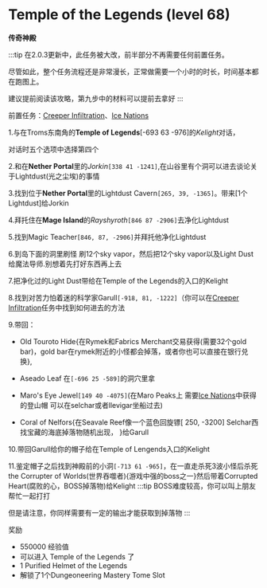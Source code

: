 # Temple of the Legends (level 68)
**传奇神殿**

:::tip
在2.0.3更新中，此任务被大改，前半部分不再需要任何前置任务。

尽管如此，整个任务流程还是非常漫长，正常做需要一个小时的时长，时间基本都在跑图上。

建议提前阅读该攻略，第九步中的材料可以提前去拿好
:::

前置任务：[Creeper Infiltration](/WynncraftCNguide/quests/lvl21-30/level%2025%20-%20Creeper%20Infiltration.html)、[Ice Nations](/WynncraftCNguide/quests/lvl31-40/level%2040%20-%20Ice%20Nations.html)

1.与在Troms东南角的**Temple of Legends**[-693 63 -976]的*Kelight*对话，

对话时五个选项中选择第四个

2.和在**Nether Portal**里的*Jorkin*`[338 41 -1241]`,在山谷里有个洞可以进去谈论关于Lightdust(光之尘埃)的事情

3.找到位于**Nether Portal**里的Lightdust Cavern`[265, 39, -1365]`。带来[1个Lightdust]给Jorkin

4.拜托住在**Mage Island**的*Rayshyroth*`[846 87 -2906]`去净化Lightdust

5.找到Magic Teacher`[846, 87, -2906]`并拜托他净化Lightdust

6.到岛下面的洞里刷怪 刷12个sky vapor，然后把12个sky vapor以及Light Dust给魔法导师.别想着先打好东西再上去

7.把净化过的Light Dust带给在Temple of the Legends的入口的Kelight

8.找到对苦力怕着迷的科学家Garull`[-918, 81, -1222]`（你可以在[Creeper Infiltration](/WynncraftCNguide/quests/lvl21-30/level%2025%20-%20Creeper%20Infiltration.html)任务中找到如何进去的方法

9.带回：

+ Old Touroto Hide{在Rymek和Fabrics Merchant交易获得(需要32个gold bar)，gold bar在rymek附近的小怪都会掉落，或者你也可以直接在银行兑换}, 

+ Aseado Leaf 在`[-696 25 -589]`的洞穴里拿

+ Maro's Eye Jewel`[149 40 -4075]`(在Maro Peaks上 需要[Ice Nations](/WynncraftCNguide/quests/lvl31-40/level%2040%20-%20Ice%20Nations.html)中获得的登山帽 可以在selchar或者llevigar坐船过去)

+ Coral of Nelfors{在Seavale Reef像一个蓝色回旋镖[ 250,  -3200] Selchar西找宝藏的海底掉落物随机出现， }给Garull

10.带回Garull给你的帽子给在Temple of Lengends入口的Kelight

11.鉴定帽子之后找到神殿前的小洞`[-713 61 -965]`，在一直走杀死3波小怪后杀死 the Corrupter of Worlds(世界吞噬者){游戏中强的boss之一}然后带着Corrupted Heart(腐败的心，BOSS掉落物)给Kelight
:::tip
BOSS难度较高，你可以叫上朋友帮忙一起打打

但是请注意，你同样需要有一定的输出才能获取到掉落物
:::

奖励
+ 550000 经验值
+ 可以进入 Temple of the Legends 了
+ 1 Purified Helmet of the Legends
+ 解锁了1个Dungeoneering Mastery Tome Slot